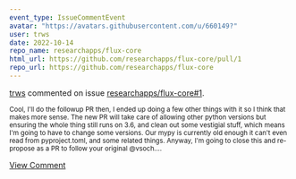 ```yaml
---
event_type: IssueCommentEvent
avatar: "https://avatars.githubusercontent.com/u/660149?"
user: trws
date: 2022-10-14
repo_name: researchapps/flux-core
html_url: https://github.com/researchapps/flux-core/pull/1
repo_url: https://github.com/researchapps/flux-core
---
```


<a href='https://github.com/trws' target='_blank'>trws</a> commented on issue <a href='https://github.com/researchapps/flux-core/pull/1' target='_blank'>researchapps/flux-core#1</a>.

<small>Cool, I'll do the followup PR then, I ended up doing a few other things with it so I think that makes more sense.  The new PR will take care of allowing other python versions but ensuring the whole thing still runs on 3.6, and clean out some vestigial stuff, which means I'm going to have to change some versions.  Our mypy is currently old enough it can't even read from pyproject.toml, and some related things.  Anyway, I'm going to close this and re-propose as a PR to follow your original @vsoch....</small>

<a href='https://github.com/researchapps/flux-core/pull/1' target='_blank'>View Comment</a>